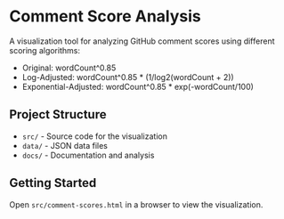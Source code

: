 # Comment Score Analysis

A visualization tool for analyzing GitHub comment scores using different scoring algorithms:

- Original: wordCount^0.85
- Log-Adjusted: wordCount^0.85 * (1/log2(wordCount + 2))
- Exponential-Adjusted: wordCount^0.85 * exp(-wordCount/100)

## Project Structure

- `src/` - Source code for the visualization
- `data/` - JSON data files
- `docs/` - Documentation and analysis

## Getting Started

Open `src/comment-scores.html` in a browser to view the visualization.
